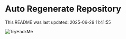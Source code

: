 # Auto Regenerate Repository

This README was last updated: 2025-06-29 11:41:55

 ![TryHackMe](https://tryhackme.com/badge/533634)